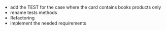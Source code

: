 - add the TEST for the case where the card contains books products only
- rename tests methods
- Refactoring
- implement the needed requirements 